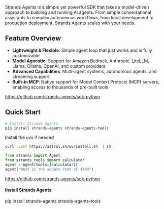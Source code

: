 
Strands Agents is a simple yet powerful SDK that takes a model-driven approach to building and running AI agents. From simple conversational assistants to complex autonomous workflows, from local development to production deployment, Strands Agents scales with your needs.

## Feature Overview

- **Lightweight & Flexible**: Simple agent loop that just works and is fully customizable
- **Model Agnostic**: Support for Amazon Bedrock, Anthropic, LiteLLM, Llama, Ollama, OpenAI, and custom providers
- **Advanced Capabilities**: Multi-agent systems, autonomous agents, and streaming support
- **Built-in MCP**: Native support for Model Context Protocol (MCP) servers, enabling access to thousands of pre-built tools


https://github.com/strands-agents/sdk-python

## Quick Start

```bash
# Install Strands Agents
pip install strands-agents strands-agents-tools
```

Install the uvx if needed 
```bash
curl -LsSf https://astral.sh/uv/install.sh  | sh
```

```python
from strands import Agent
from strands_tools import calculator
agent = Agent(tools=[calculator])
agent("What is the square root of 1764")
```



https://github.com/strands-agents/sdk-python


#### Install Strands Agents
pip install strands-agents strands-agents-tools
